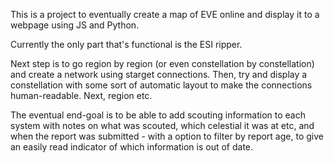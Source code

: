 This is a project to eventually create a map of EVE online and display it to a webpage using JS and Python.

Currently the only part that's functional is the ESI ripper.

Next step is to go region by region (or even constellation by constellation) and create a network using starget connections.
Then, try and display a constellation with some sort of automatic layout to make the connections human-readable. Next, region etc.

The eventual end-goal is to be able to add scouting information to each system with notes on what was scouted, which celestial it was at etc, and when the report was submitted - with a option to filter by report age, to give an easily read indicator of which information is out of date.